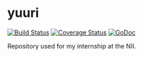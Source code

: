 # yuuri

[![Build Status](https://travis-ci.org/johynpapin/yuuri.svg?branch=master)](https://travis-ci.org/johynpapin/yuuri)
[![Coverage Status](https://coveralls.io/repos/github/johynpapin/yuuri/badge.svg?branch=master)](https://coveralls.io/github/johynpapin/yuuri?branch=master)
[![GoDoc](https://godoc.org/github.com/johynpapin/yuuri?status.svg)](https://godoc.org/github.com/johynpapin/yuuri)

Repository used for my internship at the NII.
